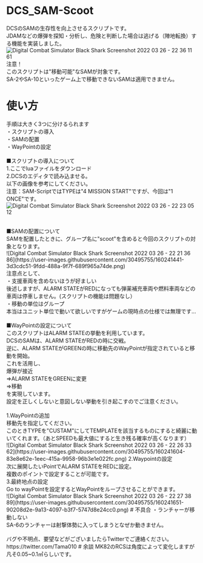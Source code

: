 # DCS_SAM-Scoot
DCSのSAMの生存性を向上させるスクリプトです。<br>
JDAMなどの爆弾を探知・分析し、危険と判断した場合は逃げる（陣地転換）する機能を実装しました。<br>
![Digital Combat Simulator  Black Shark Screenshot 2022 03 26 - 22 36 11 61](https://user-images.githubusercontent.com/30495755/160241986-a8bb2ef9-00de-4a7b-8340-7c19f8eccc98.png)
注意！<br>
このスクリプトは"移動可能"なSAMが対象です。<br>
SA-2やSA-10といったゲーム上で移動できないSAMは適用できません。<br>

# 使い方<br>
手順は大きく3つに分けるられます<br>
・スクリプトの導入<br>
・SAMの配置<br>
・WayPointの設定<br>
<br>
■スクリプトの導入について<br>
1.ここでluaファイルをダウンロード<br>
2.DCSのエディタで読み込ませる。<br>
  以下の画像を参考にしてください。<br>
  注意：SAM-ScriptではTYPEは"4 MISSION START"ですが、今回は"1 ONCE"です。<br>
  ![Digital Combat Simulator  Black Shark Screenshot 2022 03 26 - 22 23 05 12](https://user-images.githubusercontent.com/30495755/160241496-478e8f33-128d-4eac-8e26-8123174323e6.png)

<br>
■SAMの配置について<br>
SAMを配置したときに、グループ名に"scoot"を含めると今回のスクリプトの対象となります。<br>
![Digital Combat Simulator  Black Shark Screenshot 2022 03 26 - 22 21 36 86](https://user-images.githubusercontent.com/30495755/160241441-3d3cdc51-9fdd-488a-9f7f-689f965a74de.png)
<br>
注意点として、<br>
・支援車両を含めないほうが好ましい<br>
    後述しますが、ALARM STATEがREDになっても弾薬補充車両や燃料車両などの車両は停車しません。(スクリプトの機能は問題なし）<br>
・移動の単位はグループ<br>
    本当はユニット単位で動いて欲しいですがゲームの現時点の仕様では無理です...<br>
<br>
■WayPointの設定について<br>
このスクリプトはALARM STATEの挙動を利用しています。<br>
DCSのSAMは、ALARM STATEがREDの時に交戦。<br>
逆に、ALARM STATEがGREENの時に移動先のWayPointが指定されていると移動を開始。<br>
これを活用し、<br>
爆弾が接近<br>
⇒ALARM STATEをGREENに変更<br>
⇒移動<br>
を実現しています。<br>
設定を正しくしないと意図しない挙動を引き起こすのでご注意ください。<br>
<br>
1.WayPointの追加<br>
  移動先を指定してください。<br>
  このときTYPEを"CUSTAM"にしてTEMPLATEを該当するものにすると綺麗に動いてくれます。（あとSPEEDも最大値にすると生き残る確率が高くなります）<br>
  ![Digital Combat Simulator  Black Shark Screenshot 2022 03 26 - 22 26 33 62](https://user-images.githubusercontent.com/30495755/160241604-83e8e62e-1eec-415a-9958-96b3e1e022fc.png)
2.Waypointの設定<br>
  次に展開したいPointでALARM STATEをREDに設定。<br>
  複数のポイントで設定することが可能です。<br>
3.最終地点の設定<br>
  Go to wayPointを設定するとWayPointをループさせることができます。<br>
  ![Digital Combat Simulator  Black Shark Screenshot 2022 03 26 - 22 27 38 89](https://user-images.githubusercontent.com/30495755/160241651-90208d2e-9a13-4097-b3f7-5747d8e24cc0.png)
# 不具合
・ランチャーが移動しない<br>
  SA-6のランチャーは射撃体勢に入ってしまうとなぜか動きません。<br>
<br>
バグや不明点、要望などがございましたらTwitterでご連絡ください。<br>
https://twitter.com/Tama010
# 余談
MK82のRCSは角度によって変化しますが凡そ0.05~0.1㎡らしいです。<br>
  
  

